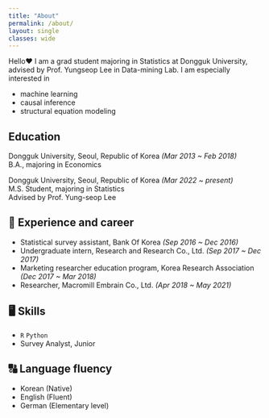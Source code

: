 ```yaml
---
title: "About"
permalink: /about/
layout: single
classes: wide
---
```


Hello❤️ I am a grad student majoring in Statistics at Dongguk University,  
advised by Prof. Yungseop Lee in Data-mining Lab. I am especially interested in
- machine learning
- causal inference
- structural equation modeling

## Education
Dongguk University, Seoul, Republic of Korea *(Mar 2013 ~ Feb 2018)*  
B.A., majoring in Economics  

Dongguk University, Seoul, Republic of Korea *(Mar 2022 ~ present)*  
M.S. Student, majoring in Statistics  
Advised by Prof. Yung-seop Lee
 
   
## 🏢 Experience and career
- Statistical survey assistant, Bank Of Korea *(Sep 2016 ~ Dec 2016)*  
- Undergraduate intern, Research and Research Co., Ltd. *(Sep 2017 ~ Dec 2017)*  
- Marketing researcher education program, Korea Research Association *(Dec 2017 ~ Mar 2018)*  
- Researcher, Macromill Embrain Co., Ltd. *(Apr 2018 ~ May 2021)*  
   
   
## 🖥️ Skills 
- <code>R</code> <code>Python</code>  
- Survey Analyst, Junior  
   
   
## 🔠 Language fluency  
- Korean (Native)  
- English (Fluent)  
- German (Elementary level)  
  
<!--
hello 위에 사진 추가
기타 내용들 계속 추가
## Teaching
## projects
-->


